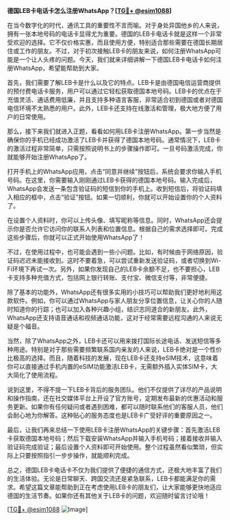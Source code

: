 **德国LEB卡电话卡怎么注册WhatsApp？[[TG💪+ @esim1088](https://t.me/s/esim1088)]**

在当今数字化的时代，通讯工具的重要性不言而喻。对于身处异国他乡的人来说，拥有一张本地号码的电话卡显得尤为重要。德国的LEB卡电话卡就是这样一个非常受欢迎的选择。它不仅价格实惠，而且使用方便，特别适合那些需要在德国长期居住或工作的朋友。不过，对于初次接触LEB卡的朋友来说，如何注册WhatsApp可能是一个让人头疼的问题。今天，我们就来详细讲解一下德国LEB卡电话卡如何注册WhatsApp，希望能帮助到大家。

首先，我们需要了解LEB卡是什么以及它的特点。LEB卡是由德国电信运营商提供的预付费电话卡服务，用户可以通过它轻松获取德国本地号码。LEB卡的优点在于充值灵活、通话费用低廉，并且支持多种语言客服，非常适合初到德国或者对德国电信环境不太熟悉的用户。此外，LEB卡还支持在线激活和管理，极大地方便了用户的日常使用。

那么，接下来我们就进入正题，看看如何用LEB卡注册WhatsApp。第一步当然是确保你的手机已经成功激活了LEB卡并获得了德国本地号码。通常情况下，LEB卡的激活过程非常简单，只需按照说明书上的步骤操作即可。一旦号码激活完成，你就能够开始注册WhatsApp了。

打开手机上的WhatsApp应用，点击“同意并继续”按钮后，系统会要求你输入手机号码。在这里，你需要输入刚刚通过LEB卡获得的德国本地号码。输入完成后，WhatsApp会发送一条包含验证码的短信到你的手机上。收到短信后，将验证码填入相应的框中，点击“验证”按钮。如果一切顺利，你就可以开始设置你的个人资料了。

在设置个人资料时，你可以上传头像、填写昵称等信息。同时，WhatsApp还会提示你是否允许它访问你的联系人列表和位置信息。根据自己的需求选择即可。完成这些步骤后，你就可以正式开始使用WhatsApp了！

不过，在使用过程中，也可能会遇到一些小问题。比如，有时候由于网络原因，验证码迟迟未能接收到。这时不要着急，可以尝试重新发送验证码，或者切换到Wi-Fi环境下再试一次。另外，如果你发现自己的LEB卡余额不足，也不要担心，LEB卡支持多种充值方式，包括网上银行转账、支付宝、微信支付等，非常便捷。

除了基本的功能外，WhatsApp还有很多实用的小技巧可以帮助我们更好地利用这款软件。例如，你可以通过WhatsApp与家人朋友分享位置信息，让关心你的人随时知道你的行踪；也可以加入各种兴趣小组，结识志同道合的新朋友。此外，WhatsApp还支持语音通话和视频通话功能，这对于经常需要远程沟通的人来说无疑是个福音。

当然，除了WhatsApp之外，LEB卡还可以用来拨打国际长途电话、发送短信等多种用途。特别是对于那些需要频繁联系国内亲友的人来说，LEB卡绝对是一个性价比极高的选择。而且，随着科技的发展，现在LEB卡还支持eSIM技术，这意味着你可以直接通过手机内置的eSIM功能激活LEB卡，无需额外插入实体SIM卡，大大简化了使用流程。

说到这里，不得不提一下LEB卡背后的服务团队。他们不仅提供了详尽的产品说明和操作指南，还在社交媒体平台上开设了官方账号，定期发布最新的优惠活动和服务更新。如果你有任何疑问或者遇到困难，都可以随时联系他们的客服人员，他们会耐心地为你解答。这种贴心的服务态度也是LEB卡广受好评的重要原因之一。

最后，让我们再来总结一下使用LEB卡注册WhatsApp的关键步骤：首先激活LEB卡获取德国本地号码；然后下载安装WhatsApp并输入手机号码；接着接收并输入验证码完成验证；最后设置个人资料即可开始使用。整个过程虽然看似繁琐，但实际上只要按照指引一步步操作，就能顺利完成。

总之，德国LEB卡电话卡不仅为我们提供了便捷的通信方式，还极大地丰富了我们的生活体验。无论是日常聊天、跨国交流还是紧急联系，LEB卡都能满足你的需求。希望这篇文章能帮助到正在考虑使用LEB卡的朋友们，让大家能够更快地适应德国的生活节奏。如果你还有其他关于LEB卡的问题，欢迎随时留言讨论哦！

[[TG💪+ @esim1088](https://t.me/s/esim1088) ![Image](https://i.postimg.cc/4NQfJmqS/Snipaste-2025-05-13-00-14-12.png)]